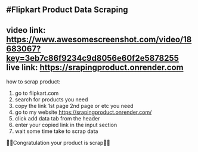 #Flipkart Product Data Scraping
---------------------------------------------------------------
video link: https://www.awesomescreenshot.com/video/18683067?key=3eb7c86f9234c9d8056e60f2e5878255 </br>
live link: https://srapingproduct.onrender.com
---------------------------------------------------------------------
how to scrap product:
1. go to flipkart.com
2. search for products you need
3. copy the link 1st page 2nd page or etc you need
4. go to my website https://srapingproduct.onrender.com/
5. click add data tab from the header
6. enter your copied link in the input section
7. wait some time take to scrap data

🎉🎉Congratulation  your product is scrap🎉🎉




